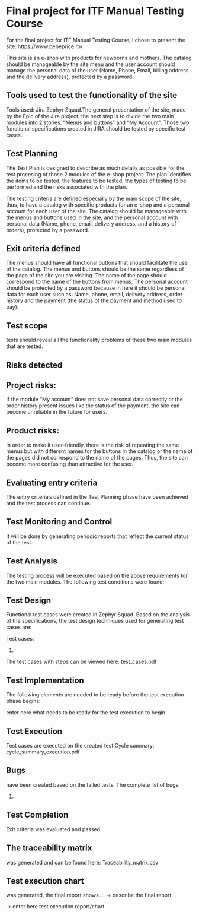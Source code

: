 # Final project for ITF Manual Testing Course

<p>For the final project for ITF Manual Testing Course, I chose to present the site: https://www.bebeprice.ro/ </p>
<p>This site is an e-shop with products for newborns and mothers. The catalog should be manageable by the site menu and the user account should manage the personal data of the user (Name, Phone, Email, billing address and the delivery address), protected by a password. </p>

<h2>Tools used to test the functionality of the site </h2>
<p>Tools used: Jira Zephyr Squad.The general presentation of the site, made by the Epic of the Jira project, the next step is to divide the two main modules into 2 stories: “Menus and buttons” and “My Account”. Those two functional specifications created in JIRA should be tested by specific test cases. </p>

<h2>Test Planning </h2>
<p>The Test Plan is designed to describe as much details as possible for the test procesing of those 2 modules of the e-shop project. The plan identifies the items to be tested, the features to be tested, the types of testing to be performed and the risks associated with the plan. </p>
<p>The testing criteria are defined especially by the main scope of the site, thus, to have a catalog with specific products for an e-shop and a personal account for each user of the site. The catalog should be manageable with the menus and buttons used in the site, and the personal account with personal data (Name, phone, email, delivery address, and a history of orders), protected by a password. </p>

<h2>Exit criteria defined </h2>
<p>The menus should have all functional buttons that should facilitate the use of the catalog. The menus and buttons should be the same regardless of the page of the site you are visiting. The name of the page should correspond to the name of the buttons from menus. The personal account should be protected by a password because in here it should be personal data for each user such as: Name, phone, email, delivery address, order history and the payment (the status of the payment and method used to pay). </p>

<h2>Test scope </h2>
<p>tests should reveal all the functionality problems of these two main modules that are tested. </p>

<h2>Risks detected </h2>

<h2>Project risks: </h2>
<p>If the module “My account” does not save personal data correctly or the order history present issues like the status of the payment, the site can become unreliable in the future for users. </p>

<h2>Product risks: </h2>
<p>In order to make it user-friendly, there is the risk of repeating the same menus but with different names for the buttons in the catalog or the name of the pages did not correspond to the name of the pages. Thus, the site can become more confusing than attractive for the user. </p>

<h2>Evaluating entry criteria </h2>
<p>The entry criteria’s defined in the Test Planning phase have been achieved and the test process can continue. </p>

<h2>Test Monitoring and Control </h2>
<p>It will be done by generating periodic reports that reflect the current status of the test. </p>

<h2>Test Analysis </h2>
<p>The testing process will be executed based on the above requirements for the two main modules. The following test conditions were found: </p>

<h2>Test Design </h2>
<p>Functional test cases were created in Zephyr Squad. Based on the analysis of the specifications, the test design techniques used for generating test cases are:</p>
<p>Test cases: </p>
<ol>
  <li></li>
</ol>

<p>The test cases with steps can be viewed here: test_cases.pdf </p>

<h2>Test Implementation </h2>
<p>The following elements are needed to be ready before the test execution phase begins: </p>
<p>enter here what needs to be ready for the test execution to begin</p>

<h2>Test Execution </h2>
<p>Test cases are executed on the created test Cycle summary: cycle_summary_execution.pdf </p>

<h2>Bugs </h2>
<p>have been created based on the failed tests. The complete list of bugs: </p>
<ol>
  <li></li>
</ol>

<h2>Test Completion </h2>
<p>Exit criteria was evaluated and passed </p>

<h2>The traceability matrix </h2>
<p>was generated and can be found here: Traceability_matrix.csv </p>

<h2>Test execution chart </h2>
<p>was generated, the final report shows.... -> describe the final report </p>
-> enter here test execution report/chart



